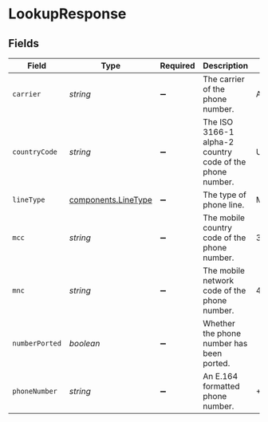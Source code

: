 # LookupResponse


## Fields

| Field                                                      | Type                                                       | Required                                                   | Description                                                | Example                                                    |
| ---------------------------------------------------------- | ---------------------------------------------------------- | ---------------------------------------------------------- | ---------------------------------------------------------- | ---------------------------------------------------------- |
| `carrier`                                                  | *string*                                                   | :heavy_minus_sign:                                         | The carrier of the phone number.                           | AT&T                                                       |
| `countryCode`                                              | *string*                                                   | :heavy_minus_sign:                                         | The ISO 3166-1 alpha-2 country code of the phone number.   | US                                                         |
| `lineType`                                                 | [components.LineType](../../models/components/linetype.md) | :heavy_minus_sign:                                         | The type of phone line.                                    | Mobile                                                     |
| `mcc`                                                      | *string*                                                   | :heavy_minus_sign:                                         | The mobile country code of the phone number.               | 310                                                        |
| `mnc`                                                      | *string*                                                   | :heavy_minus_sign:                                         | The mobile network code of the phone number.               | 410                                                        |
| `numberPorted`                                             | *boolean*                                                  | :heavy_minus_sign:                                         | Whether the phone number has been ported.                  |                                                            |
| `phoneNumber`                                              | *string*                                                   | :heavy_minus_sign:                                         | An E.164 formatted phone number.                           | +1234567890                                                |